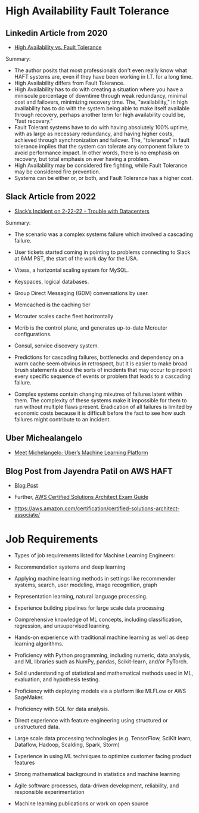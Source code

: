 # High Availability Fault Tolerance

## Linkedin Article from 2020

* [High Availability vs. Fault Tolerance](https://www.linkedin.com/pulse/high-availability-vs-fault-tolerance-jon-bonso)

Summary:

* The author posits that most professionals don't even really know what HAFT systems are, even if they have been working in I.T. for a long time.
* High Availability differs from Fault Tolerance.
* High Availability has to do with creating a situation where you have a miniscule percentage of downtime through weak redundancy, minimal cost and failovers, minimizing recovery time. The, "availability," in high availability has to do with the system being able to make itself available through recovery, perhaps another term for high availability could be, "fast recovery."
* Fault Tolerant systems have to do with having absolutely 100% uptime, with as large as necessary redundancy, and having higher costs, achieved through synchronization and failover. The, "tolerance" in fault tolerance implies that the system can tolerate any component failure to avoid performance impact. In other words, there is no emphasis on recovery, but total emphasis on ever having a problem.
* High Availability may be considered fire fighting, while Fault Tolerance may be considered fire prevention.
* Systems can be either or, or both, and Fault Tolerance has a higher cost.

## Slack Article from 2022


* [Slack’s Incident on 2-22-22 - Trouble with Datacenters](https://slack.engineering/slacks-incident-on-2-22-22/)

Summary:

* The scenario was a complex systems failure which involved a cascading failure.
* User tickets started coming in pointing to problems connecting to Slack at 6AM PST, the start of the work day for the USA.
* Vitess, a horizontal scaling system for MySQL.
* Keyspaces, logical databases.
* Group Direct Messaging (GDM) conversations by user.
* Memcached is the caching tier
* Mcrouter scales cache fleet horizontally
* Mcrib is the control plane, and generates up-to-date Mcrouter configurations.
* Consul, service discovery system.

* Predictions for cascading failures, bottlenecks and dependency on a warm cache seem obvious in retrospect, but it is easier to make broad brush statements about the sorts of incidents that may occur to pinpoint every specific sequence of events or problem that leads to a cascading failure.
* Complex systems contain changing mixutres of failures latent within them. The complexity of these systems make it impossible for them to run without multiple flaws present. Eradication of all failures is limited by economic costs because it is difficult before the fact to see how such failures might contribute to an incident.


## Uber Michealangelo

* [Meet Michelangelo: Uber’s Machine Learning Platform](https://www.uber.com/en-CA/blog/michelangelo-machine-learning-platform/)

## Blog Post from Jayendra Patil on AWS HAFT

* [Blog Post](https://jayendrapatil.com/aws-high-availability-fault-tolerance-architecture-certification/)

* Further, [AWS Certified Solutions Architect Exam Guide](https://d1.awsstatic.com/training-and-certification/docs-sa-assoc/AWS-Certified-Solutions-Architect-Associate_Exam-Guide.pdf)

* https://aws.amazon.com/certification/certified-solutions-architect-associate/

# Job Requirements

* Types of job requirements listed for Machine Learning Engineers:

* Recommendation systems and deep learning
* Applying machine learning methods in settings like recommender systems, search, user modeling, image recognition, graph
* Representation learning, natural language processing.
* Experience building pipelines for large scale data processing
* Comprehensive knowledge of ML concepts, including classification, regression, and unsupervised learning.
* Hands-on experience with traditional machine learning as well as deep learning algorithms.
* Proficiency with Python programming, including numeric, data analysis, and ML libraries such as NumPy, pandas, Scikit-learn, and/or PyTorch.
* Solid understanding of statistical and mathematical methods used in ML, evaluation, and hypothesis testing.
* Proficiency with deploying models via a platform like MLFLow or AWS SageMaker.
* Proficiency with SQL for data analysis.
* Direct experience with feature engineering using structured or unstructured data.
* Large scale data processing technologies (e.g. TensorFlow, SciKit learn, Dataflow, Hadoop, Scalding, Spark, Storm)
* Experience in using ML techniques to optimize customer facing product features
* Strong mathematical background in statistics and machine learning
* Agile software processes, data-driven development, reliability, and responsible experimentation
* Machine learning publications or work on open source